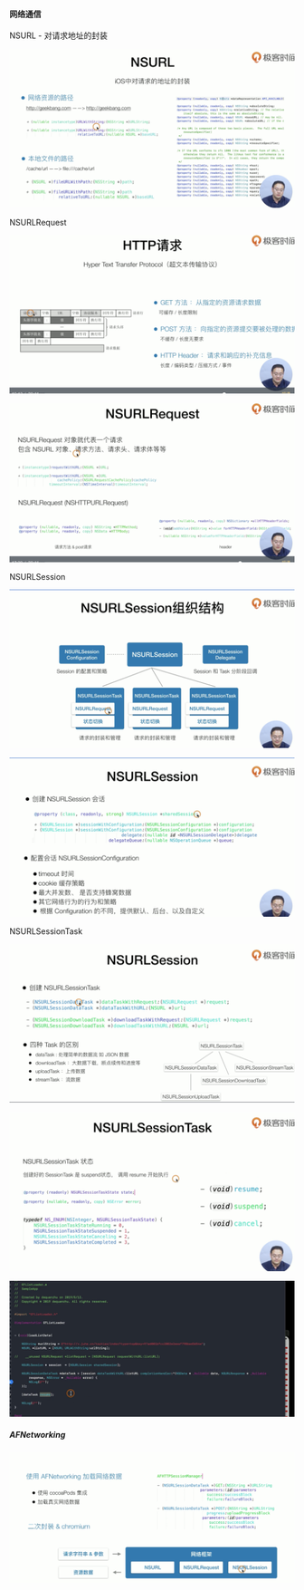 #### 网络通信

NSURL - 对请求地址的封装

![nsulr](./images/nsulr.png)

NSURLRequest 

![http请求](./images/http请求.png)

![NSURLRequest](./images/NSURLRequest.png)

NSURLSession

![NSURLSession](./images/NSURLSession.png)

![NSURLSession_2](./images/NSURLSession_2.png)

NSURLSessionTask

![NSURLSessionTask](./images/NSURLSessionTask.png)

![URLSessionTask](./images/URLSessionTask.png)

![URLSessionTask_code](./images/URLSessionTask_code.png)

##### AFNetworking

![AFNetworking](./images/AFNetworking.png)


